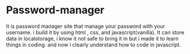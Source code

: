 # Password-manager

It is password manager site that manage your password with your username. i build it by using html , css, and javascript(vanilla).
It can store data in localstorage, i know it not safe to bring it in but i made it to learn things in coding. and now i clearly understand how to code in javascript. 
